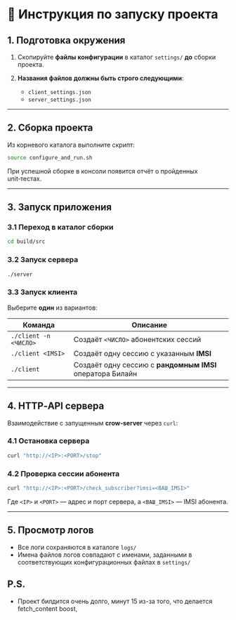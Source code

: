 # 📖 Инструкция по запуску проекта

## 1. Подготовка окружения

1. Скопируйте **файлы конфигурации** в каталог `settings/` **до** сборки проекта.
2. **Названия файлов должны быть строго следующими**:

   * `client_settings.json`
   * `server_settings.json`
   
---

## 2. Сборка проекта

Из корневого каталога выполните скрипт:

```bash
source configure_and_run.sh
```

При успешной сборке в консоли появится отчёт о пройденных unit‑тестах.

---

## 3. Запуск приложения

### 3.1 Переход в каталог сборки

```bash
cd build/src
```

### 3.2 Запуск сервера

```bash
./server
```

### 3.3 Запуск клиента

Выберите **один** из вариантов:

| Команда               | Описание                                                  |
| --------------------- | --------------------------------------------------------- |
| `./client -n <ЧИСЛО>` | Создаёт `<ЧИСЛО>` абонентских сессий                      |
| `./client <IMSI>`     | Создаёт одну сессию с указанным **IMSI**                  |
| `./client`            | Создаёт одну сессию с **рандомным IMSI** оператора Билайн |

---

## 4. HTTP‑API сервера

Взаимодействие с запущенным **crow‑server** через `curl`:

### 4.1 Остановка сервера

```bash
curl "http://<IP>:<PORT>/stop"
```

### 4.2 Проверка сессии абонента

```bash
curl "http://<IP>:<PORT>/check_subscriber?imsi=<ВАШ_IMSI>"
```

Где `<IP>` и `<PORT>` — адрес и порт сервера, а `<ВАШ_IMSI>` — IMSI абонента.

---

## 5. Просмотр логов

* Все логи сохраняются в каталоге `logs/`
* Имена файлов логов совпадают с именами, заданными в соответствующих конфигурационных файлах в `settings/`

## P.S.
* Проект билдится очень долго, минут 15 из-за того, что делается fetch_content boost, 

